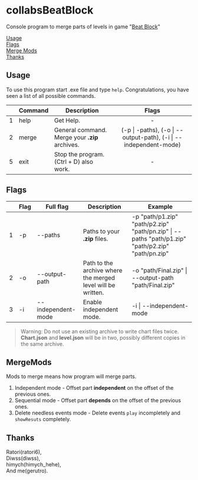 # collabsBeatBlock
Console program to merge parts of levels in game "[Beat Block](https://store.steampowered.com/app/3045200/Beatblock/)"  

[Usage](#Usage)  
[Flags](#Flags)  
[Merge Mods](#MergeMods)  
[Thanks](#Thanks)
## Usage
To use this program start .exe file and type `help`.
Congratulations, you have seen a list of all possible commands.

|   | Command      | Description                                        |                               Flags                               |
|---|--------------|----------------------------------------------------|:-----------------------------------------------------------------:|
| 1 | help         | Get Help.                                          |                                 -                                 |
| 2 | merge        | General command. Merge your **.zip** archives.     | (-p \| -paths), (-o \| --output-path), (-i \| --independent-mode) |
| 5 | exit         | Stop the program. (Ctrl + D) also work.            |                                 -                                 |

[//]: # (| 3 | merge_levels | Merge **level.json** files from **.zip** archives. | &#40;-p \| -paths&#41;, &#40;-o \| --output-path&#41;, &#40;-i \| --independent-mode&#41; |)

[//]: # (| 4 | merge_charts | Merge **chart.json** files from **.zip** archives. | &#40;-p \| -paths&#41;, &#40;-o \| --output-path&#41;, &#40;-i \| --independent-mode&#41; |)
## Flags

|   | Flag | Full flag                | Description                                                 | Example                                                                                           |
|---|------|--------------------------|-------------------------------------------------------------|---------------------------------------------------------------------------------------------------|
| 1 | -p   | --paths                  | Paths to your **.zip** files.                               | -p "path/p1.zip" "path/p2.zip" "path/pn.zip" \| --paths "path/p1.zip" "path/p2.zip" "path/pn.zip" |
| 2 | -o   | --output-path            | Path to the archive where the merged level will be written. | -o "path/Final.zip" \| --output-path "path/Final.zip"                                             |
| 3 | -i   | --independent-mode       | Enable independent mode.                                    | -i \| --independent-mode                                                                          |
> Warning: Do not use an existing archive to write chart files twice. **Chart.json** and **level.json** will be in two, possibly different copies in the same archive.

## MergeMods
Mods to merge means how program will merge parts.

1. Independent mode - Offset part **independent** on the offset of the previous ones.
2. Sequential mode - Offset part **depends** on the offset of the previous ones.
3. Delete needless events mode - Delete events `play` incompletely and `showResuts` completely. 

## Thanks
Ratori(ratori6),  
Diwss(diwss),  
himych(himych_hehe),  
And me(gerutro).